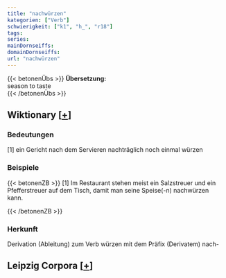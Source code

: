 ```yaml
---
title: "nachwürzen"
kategorien: ["Verb"]
schwierigkeit: ["k1", "h_", "r18"]
tags:
series:
mainDornseiffs:
domainDornseiffs:
url: "nachwürzen"
---
```


{{< betonenÜbs >}}
**Übersetzung:**  
season to taste  
{{< /betonenÜbs >}}

## Wiktionary [[+](https://de.wiktionary.org/wiki/nachwürzen)]

### Bedeutungen
[1] ein Gericht nach dem Servieren nachträglich noch einmal würzen  

### Beispiele
{{< betonenZB >}}
[1] Im Restaurant stehen meist ein Salzstreuer und ein Pfefferstreuer auf dem Tisch, damit man seine Speise(-n) nachwürzen kann.  

{{< /betonenZB >}}
### Herkunft
Derivation (Ableitung) zum Verb würzen mit dem Präfix (Derivatem) nach-  


## Leipzig Corpora [[+](https://corpora.uni-leipzig.de/en/res?word=nachwürzen&corpusId=deu_newscrawl-public_2018)]

